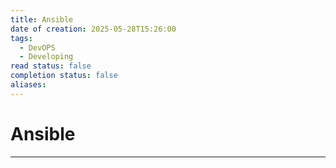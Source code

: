 ```yaml
---
title: Ansible
date of creation: 2025-05-28T15:26:00
tags:
  - DevOPS
  - Developing
read status: false
completion status: false
aliases:
---
```

# Ansible
---
